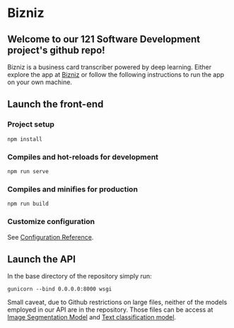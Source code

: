 # Bizniz

## Welcome to our 121 Software Development project's github repo! 
Bizniz is a business card transcriber powered by deep learning. Either explore the app at [Bizniz](http://hmc-121-transcribers-hmcscribes.s3-website-us-west-2.amazonaws.com/) or follow the following instructions to run the app on your own machine. 

## Launch the front-end
### Project setup
```
npm install
```

### Compiles and hot-reloads for development
```
npm run serve
```

### Compiles and minifies for production
```
npm run build
```

### Customize configuration
See [Configuration Reference](https://cli.vuejs.org/config/).


## Launch the API
In the base directory of the repository simply run:
```
gunicorn --bind 0.0.0.0:8000 wsgi
```

Small caveat, due to Github restrictions on large files, neither of the models employed in our API are in the repository. Those files can be access at [Image Segmentation Model](https://drive.google.com/open?id=1-4Yttk9XY4W1O4Db9pojBt8xZkVIDE_j) and [Text classification model](https://drive.google.com/open?id=1-Ck33p3o9LZum5M6n6QhiUCjXi94_rmf).
